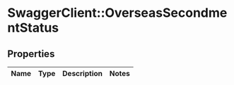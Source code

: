 # SwaggerClient::OverseasSecondmentStatus

## Properties
Name | Type | Description | Notes
------------ | ------------- | ------------- | -------------

